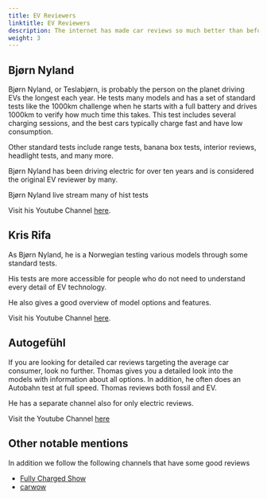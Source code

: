 ```yaml
---
title: EV Reviewers
linktitle: EV Reviewers
description: The internet has made car reviews so much better than before. On TV, you might get a 2-3 minute review for a specific model in some Car show, but with youtube and online reviews, you can get hours of materials for each EV model. EVKX.net has some favorite reviewers that give you the best EV reviews. 
weight: 3
---
```



## Bjørn Nyland

Bjørn Nyland, or Teslabjørn, is probably the person on the planet driving EVs the longest each year. He tests many models and has a set of standard tests like the 1000km challenge when he starts with a full battery and drives 1000km to verify how much time this takes. This test includes several charging sessions, and the best cars typically charge fast and have low consumption. 

Other standard tests include range tests, banana box tests, interior reviews, headlight tests, and many more. 

Bjørn Nyland has been driving electric for over ten years and is considered the original EV reviewer by many. 

Bjørn Nyland live stream many of hist tests

Visit his Youtube Channel [here](https://www.youtube.com/@bjornnyland). 


## Kris Rifa

As Bjørn Nyland, he is a Norwegian testing various models through some standard tests. 

His tests are more accessible for people who do not need to understand every detail of EV technology. 

He also gives a good overview of model options and features. 

Visit his Youtube Channel [here](https://www.youtube.com/c/krisrifa). 


## Autogefühl

If you are looking for detailed car reviews targeting the average car consumer, look no further. Thomas gives you a detailed look into the models with information about all options. In addition, he often does an Autobahn test at full speed. Thomas reviews both fossil and EV. 

He has a separate channel also for only electric reviews. 

Visit the Youtube Channel [here](https://www.youtube.com/@autogefuehl/videos)


## Other notable mentions

In addition we follow the following channels that have some good reviews

- [Fully Charged Show](https://www.youtube.com/fullychargedshow)
- [carwow](https://www.youtube.com/@carwow) 
